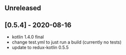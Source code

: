 ## Unreleased

## [0.5.4] - 2020-08-16
 - kotlin 1.4.0 final
 - change test.yml to just run a build (currently no tests)
 - update to redux-kotlin 0.5.5
